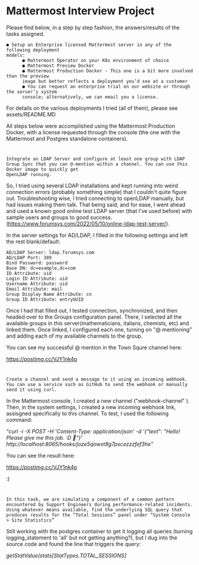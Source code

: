 # Mattermost Interview Project

Please find below, in a step by step fashion, the answers/results of the tasks assigned.


    ● Setup an Enterprise licensed Mattermost server in any of the following deployment
    models:
          ● Mattermost Operator on your K8s environment of choice
          ● Mattermost Preview Docker
          ● Mattermost Production Docker - This one is a bit more involved than the preview
          image but better reflects a deployment you’d see at a customer
          ● You can request an enterprise trial on our website or through the server’s system
          console; alternatively, we can email you a license.

For details on the various deployments I tried (all of them), please see assets/README.MD

All steps below were accomplished using the Mattermost Production Docker, with a license requested through the console (the one with the Mattermost and Postgres standalone containers).

#
    Integrate an LDAP Server and configure at least one group with LDAP Group Sync that you can @-mention within a channel. You can use this Docker image to quickly get
    OpenLDAP running.


So, I tried using several LDAP installations and kept running into weird connection errors (probably something simple) that I couldn't quite figure out. Troubleshooting wise, I tried connecting to openLDAP manually, but had issues making them talk. That being said, and for ease, I went ahead and used a known good online test LDAP server (that I've used before) with sample users and groups to good success. (https://www.forumsys.com/2022/05/10/online-ldap-test-server/).

In the server settings for AD/LDAP, I filled in the following settings and left the rest blank/default:

    AD/LDAP Server: ldap.forumsys.com 
    AD/LDAP Port: 389 
    Bind Password: password 
    Base DN: dc=example,dc=com 
    ID Attribute: uid
    Login ID Attribute: uid
    Username Attribute: uid
    Email Attribute: mail
    Group Display Name Attribute: cn
    Group ID Attribute: entryUUID
    

Once I had that filled out, I tested connection, synchronized, and then headed over to the Groups configuration panel. There, I selected all the available groups in this server(mathematicians, italians, chemists, etc) and linked them.
Once linked, I configured each one, turning on "@ mentioning" and adding each of my available channels to the group.

You can see my successful @ mention in the Town Squre channel here:

https://postimg.cc/VJY1nk4p

#

    Create a channel and send a message to it using an incoming webhook. You can use a service such as GitHub to send the webhook or manually send it using curl.

In the Mattermost console, I created a new channel ("webhook-channel" ). Then, in the system settings, I created a new incoming webhook link, assisgned specifically to this channel. To test, I used the following command:

_"curl -i -X POST -H 'Content-Type: application/json' -d '{"text": "Hello! Please give me this job. :D 🎉"}' http://localhost:8065/hooks/joze5qowxt8g7pscezzzfef3he"_

You can see the result here:

https://postimg.cc/VJY1nk4p

:)

#

    In this task, we are simulating a component of a common pattern encountered by Support Engineers during performance-related incidents. Using whatever means available, find the underlying SQL query that 
    produces results for the “Total Sessions” panel under “System Console > Site Statistics”

Still working with the postgres container to get it logging all queries (turning logging_statement to 'all' but not getting anything?), but I dug into the source code and found the line that triggers the query:

_getStatValue(stats[StatTypes.TOTAL_SESSIONS]_

